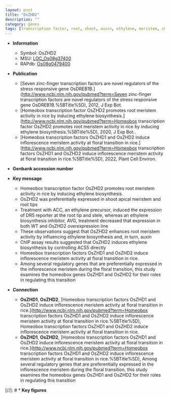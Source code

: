 ```yaml
---
layout: post
title: "OsZHD2"
description: ""
category: genes
tags: [transcription factor, root, shoot, auxin, ethylene, meristem, shoot apical meristem, root meristem, floral, inflorescence, homeobox gene]
---
```


* **Information**  
    + Symbol: OsZHD2  
    + MSU: [LOC_Os08g37400](http://rice.uga.edu/cgi-bin/ORF_infopage.cgi?orf=LOC_Os08g37400)  
    + RAPdb: [Os08g0479400](http://rapdb.dna.affrc.go.jp/viewer/gbrowse_details/irgsp1?name=Os08g0479400)  

* **Publication**  
    + [Seven zinc-finger transcription factors are novel regulators of the stress responsive gene OsDREB1B.](http://www.ncbi.nlm.nih.gov/pubmed?term=Seven zinc-finger transcription factors are novel regulators of the stress responsive gene OsDREB1B.%5BTitle%5D), 2012, J Exp Bot.
    + [Homeobox transcription factor OsZHD2 promotes root meristem activity in rice by inducing ethylene biosynthesis.](http://www.ncbi.nlm.nih.gov/pubmed?term=Homeobox transcription factor OsZHD2 promotes root meristem activity in rice by inducing ethylene biosynthesis.%5BTitle%5D), 2020, J Exp Bot..
    + [Homeobox transcription factors OsZHD1 and OsZHD2 induce inflorescence meristem activity at floral transition in rice.](http://www.ncbi.nlm.nih.gov/pubmed?term=Homeobox transcription factors OsZHD1 and OsZHD2 induce inflorescence meristem activity at floral transition in rice.%5BTitle%5D), 2022, Plant Cell Environ.

* **Genbank accession number**  

* **Key message**  
    + Homeobox transcription factor OsZHD2 promotes root meristem activity in rice by inducing ethylene biosynthesis.
    + OsZHD2 was preferentially expressed in shoot apical meristem and root tips
    + Treatment with ACC, an ethylene precursor, induced the expression of DR5 reporter at the root tip and stele, whereas an ethylene biosynthesis inhibitor, AVG, treatment decreased that expression in both WT and OsZHD2 overexpression line
    + These observations suggest that OsZHD2 enhances root meristem activity by influencing ethylene biosynthesis and, in turn, auxin
    + ChIP assay results suggested that OsZHD2 induces ethylene biosynthesis by controlling ACS5 directly
    + Homeobox transcription factors OsZHD1 and OsZHD2 induce inflorescence meristem activity at floral transition in rice.
    + Among several regulatory genes that are preferentially expressed in the inflorescence meristem during the floral transition, this study examines the homeobox genes OsZHD1 and OsZHD2 for their roles in regulating this transition

* **Connection**  
    + __OsZHD1__, __OsZHD2__, [Homeobox transcription factors OsZHD1 and OsZHD2 induce inflorescence meristem activity at floral transition in rice.](http://www.ncbi.nlm.nih.gov/pubmed?term=Homeobox transcription factors OsZHD1 and OsZHD2 induce inflorescence meristem activity at floral transition in rice.%5BTitle%5D), Homeobox transcription factors OsZHD1 and OsZHD2 induce inflorescence meristem activity at floral transition in rice.
    + __OsZHD1__, __OsZHD2__, [Homeobox transcription factors OsZHD1 and OsZHD2 induce inflorescence meristem activity at floral transition in rice.](http://www.ncbi.nlm.nih.gov/pubmed?term=Homeobox transcription factors OsZHD1 and OsZHD2 induce inflorescence meristem activity at floral transition in rice.%5BTitle%5D),  Among several regulatory genes that are preferentially expressed in the inflorescence meristem during the floral transition, this study examines the homeobox genes OsZHD1 and OsZHD2 for their roles in regulating this transition

[//]: # * **Key figures**  


